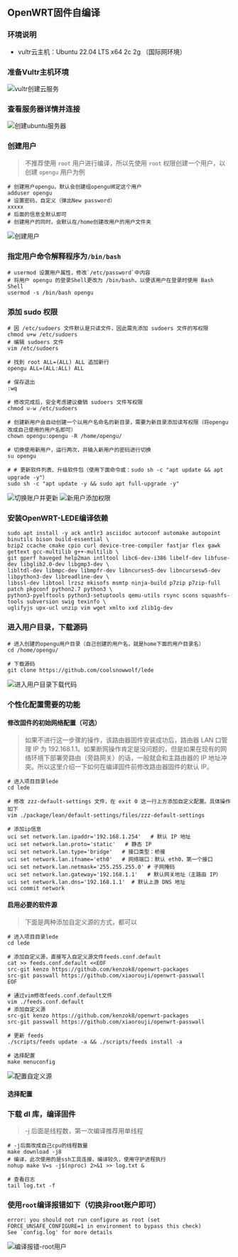 ## OpenWRT固件自编译

### 环境说明
* vultr云主机：Ubuntu 22.04 LTS x64 2c 2g （国际网环境）

### 准备Vultr主机环境
![vultr创建云服务](../resource/opewrt/openwrt-vultr创建云服务.png)
### 查看服务器详情并连接
![创建ubuntu服务器](../resource/opewrt/openwrt-创建ubuntu服务器.png)


### 创建用户
> 不推荐使用 `root` 用户进行编译，所以先使用 `root` 权限创建一个用户，以创建 `opengu` 用户为例
```shell
# 创建用户opengu，默认会创建组opengu绑定这个用户
adduser opengu
# 设置密码，自定义（弹出New password）
xxxxx
# 后面的信息全默认即可
# 创建用户的同时，会默认在/home创建改用户的用户文件夹
```
![创建用户](../resource/opewrt/openwrt-创建用户.png)

### 指定用户命令解释程序为`/bin/bash`
```shell
# usermod 设置用户属性，修改`/etc/password`中内容
# 将用户 opengu 的登录Shell更改为 /bin/bash，以便该用户在登录时使用 Bash Shell
usermod -s /bin/bash opengu
```

### 添加 sudo 权限
```shell
# 因 /etc/sudoers 文件默认是只读文件，因此需先添加 sudoers 文件的写权限
chmod u+w /etc/sudoers
# 编辑 sudoers 文件
vim /etc/sudoers

# 找到 root ALL=(ALL) ALL 追加新行
opengu ALL=(ALL:ALL) ALL

# 保存退出
:wq

# 修改完成后，安全考虑建议撤销 sudoers 文件写权限
chmod u-w /etc/sudoers

# 创建新用户会自动创建一个以用户名命名的新目录，需要为新目录添加读写权限（将opengu改成自己使用的用户名即可）
chown opengu:opengu -R /home/opengu/

# 切换使用新用户，运行两次，并输入新用户的密码进行切换
su opengu

# # 更新软件列表、升级软件包（使用下面命令或：sudo sh -c "apt update && apt upgrade -y"）
sudo sh -c "apt update -y && sudo apt full-upgrade -y"
```
![切换账户并更新](../resource/opewrt/openwrt-切换账户并更新.png)
![新用户添加权限](../resource/opewrt/openwrt-新用户添加权限.png)

### 安装OpenWRT-LEDE编译依赖
```shell
sudo apt install -y ack antlr3 asciidoc autoconf automake autopoint binutils bison build-essential \
bzip2 ccache cmake cpio curl device-tree-compiler fastjar flex gawk gettext gcc-multilib g++-multilib \
git gperf haveged help2man intltool libc6-dev-i386 libelf-dev libfuse-dev libglib2.0-dev libgmp3-dev \
libltdl-dev libmpc-dev libmpfr-dev libncurses5-dev libncursesw5-dev libpython3-dev libreadline-dev \
libssl-dev libtool lrzsz mkisofs msmtp ninja-build p7zip p7zip-full patch pkgconf python2.7 python3 \
python3-pyelftools python3-setuptools qemu-utils rsync scons squashfs-tools subversion swig texinfo \
uglifyjs upx-ucl unzip vim wget xmlto xxd zlib1g-dev
```

### 进入用户目录，下载源码
```shell
# 进入创建的opengu用户目录（自己创建的用户名，就是home下面的用户目录名）
cd /home/opengu/

# 下载源码
git clone https://github.com/coolsnowwolf/lede
```
![进入用户目录下载代码](../resource/opewrt/openwrt-进入用户目录下载代码.png)

### 个性化配置需要的功能
#### 修改固件的初始网络配置（可选）
> 如果不进行这一步骤的操作，该路由器固件安装成功后，路由器 LAN 口管理 IP 为 192.168.1.1。如果断网操作肯定是没问题的，但是如果在现有的网络环境下部署旁路由（旁路网关）的话，一般就会和主路由器的 IP 地址冲突。所以这里介绍一下如何在编译固件前修改路由器固件的默认 IP。
```shell
# 进入项目目录lede
cd lede

# 修改 zzz-default-settings 文件，在 exit 0 这一行上方添加自定义配置。具体操作如下
vim ./package/lean/default-settings/files/zzz-default-settings

# 添加ip信息
uci set network.lan.ipaddr='192.168.1.254'   # 默认 IP 地址
uci set network.lan.proto='static'   # 静态 IP
uci set network.lan.type='bridge'   # 接口类型：桥接
uci set network.lan.ifname='eth0'   # 网络端口：默认 eth0，第一个接口
uci set network.lan.netmask='255.255.255.0' # 子网掩码
uci set network.lan.gateway='192.168.1.1'   # 默认网关地址（主路由 IP）
uci set network.lan.dns='192.168.1.1'  # 默认上游 DNS 地址
uci commit network
```

#### 启用必要的软件源
> 下面是两种添加自定义源的方式，都可以
```shell
# 进入项目目录lede
cd lede

# 添加自定义源，直接写入自定义源文件feeds.conf.default
cat >> feeds.conf.default <<EOF
src-git kenzo https://github.com/kenzok8/openwrt-packages
src-git passwall https://github.com/xiaorouji/openwrt-passwall
EOF

# 通过vim修改feeds.conf.default文件
vim ./feeds.conf.default
# 添加自定义源
src-git kenzo https://github.com/kenzok8/openwrt-packages
src-git passwall https://github.com/xiaorouji/openwrt-passwall

# 更新 feeds 
./scripts/feeds update -a && ./scripts/feeds install -a

# 选择配置
make menuconfig
```
![配置自定义源](../resource/opewrt/openwrt-配置自定义源.png)

#### 选择配置

### 下载 dl 库，编译固件
> -j 后面是线程数，第一次编译推荐用单线程
```shell
# -j后面改成自己cpu的线程数量
make download -j8
# 编译，此次使用的是ssh工具连接，编译较久，使用守护进程执行
nohup make V=s -j$(nproc) 2>&1 >> log.txt &

# 查看日志
tail log.txt -f
```

### 使用`root`编译报错如下（切换非root账户即可）
```shell
error: you should not run configure as root (set FORCE_UNSAFE_CONFIGURE=1 in environment to bypass this check)
See `config.log' for more details
```
![编译报错-root用户](../resource/opewrt/openwrt-编译报错-root用户.png)